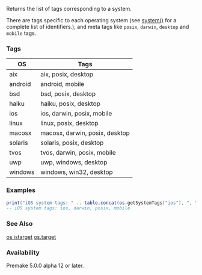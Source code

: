 Returns the list of tags corresponding to a system.

There are tags specific to each operating system (see [system()](system.md) for a complete list of identifiers.),
and meta tags like `posix`, `darwin`, `desktop` and `mobile` tags.

### Tags ###

| OS       | Tags                                    |
|----------|-----------------------------------------|
| aix      | aix, posix, desktop                     |
| android  | android, mobile                         |
| bsd      | bsd, posix, desktop                     |
| haiku    | haiku, posix, desktop                   |
| ios      | ios, darwin, posix, mobile              |
| linux    | linux, posix, desktop                   |
| macosx   | macosx, darwin, posix, desktop          |
| solaris  | solaris, posix, desktop                 |
| tvos     | tvos, darwin, posix, mobile             |
| uwp      | uwp, windows, desktop                   |
| windows  | windows, win32, desktop                 |

### Examples ###

```lua
print("iOS system tags: " .. table.concat(os.getSystemTags("ios"), ", "))
-- iOS system tags: ios, darwin, posix, mobile
```

### See Also ###
[os.istarget](os.istarget.md)
[os.target](os.target.md)

### Availability ###

Premake 5.0.0 alpha 12 or later.

